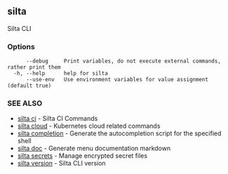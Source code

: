 ## silta

Silta CLI

### Options

```
      --debug     Print variables, do not execute external commands, rather print them
  -h, --help      help for silta
      --use-env   Use environment variables for value assignment (default true)
```

### SEE ALSO

* [silta ci](silta_ci.md)	 - Silta CI Commands
* [silta cloud](silta_cloud.md)	 - Kubernetes cloud related commands
* [silta completion](silta_completion.md)	 - Generate the autocompletion script for the specified shell
* [silta doc](silta_doc.md)	 - Generate menu documentation markdown
* [silta secrets](silta_secrets.md)	 - Manage encrypted secret files
* [silta version](silta_version.md)	 - Silta CLI version

